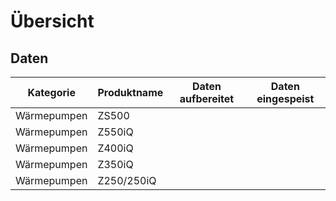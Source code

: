 # Übersicht

## Daten

| Kategorie   | Produktname | Daten aufbereitet | Daten eingespeist |
|-------------|-------------|-------------------|-------------------|
| Wärmepumpen | ZS500       |                   |                   |
| Wärmepumpen | Z550iQ      |                   |                   |
| Wärmepumpen | Z400iQ      |                   |                   |
| Wärmepumpen | Z350iQ      |                   |                   |
| Wärmepumpen | Z250/250iQ  |                   |                   |
